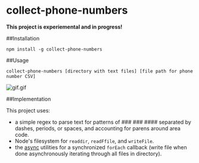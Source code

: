 # collect-phone-numbers

**This project is experiemental and in progress!**

##Installation

`npm install -g collect-phone-numbers`


##Usage

`collect-phone-numbers [directory with text files] [file path for phone number CSV]`

![gif.gif](http://s10.postimg.org/eb8tsrig9/works.gif)


##Implementation

This project uses:
* a simple regex to parse text for patterns of ### ### #### separated by dashes, periods, or spaces, and accounting for parens around area code.
* Node's filesystem for `readdir`, `readFfile`, and `writeFile`.
* the [async](https://github.com/caolan/async) utilities for a synchronized `forEach` callback (write file when done asynchronously iterating through all files in directory).